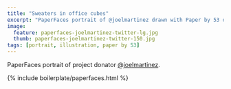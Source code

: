 ```yaml
---
title: "Sweaters in office cubes"
excerpt: "PaperFaces portrait of @joelmartinez drawn with Paper by 53 on an iPad."
image: 
  feature: paperfaces-joelmartinez-twitter-lg.jpg
  thumb: paperfaces-joelmartinez-twitter-150.jpg
tags: [portrait, illustration, paper by 53]
---
```


PaperFaces portrait of project donator [@joelmartinez](http://twitter.com/joelmartinez).

{% include boilerplate/paperfaces.html %}
